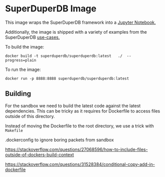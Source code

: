 # SuperDuperDB Image

This image wraps the SuperDuperDB framework into a [Jupyter Notebook.](https://github.com/jupyterhub/zero-to-jupyterhub-k8s/blob/main/images/singleuser-sample/Dockerfile) 

Additionally, the image is shipped with a variety of examples from the SuperDuperDB [use-cases.](https://github.com/SuperDuperDB/superduperdb/tree/main//docs/content/use_cases/items)


To build the image: 

```shell
docker build -t superduperdb/superduperdb:latest   ./  --progress=plain
```


To run the image:

```shell
docker run -p 8888:8888 superduperdb/superduperdb:latest
``` 



## Building

For the sandbox we need to build the latest code against the latest dependencies.
This can be tricky as it requires for Dockerfile to access files outside of this directory.

Instead of moving the Dockerfile to the root directory, we use a trick with `Makefile`

.dockerconfig to ignore boring packets from sandbox

https://stackoverflow.com/questions/27068596/how-to-include-files-outside-of-dockers-build-context



https://stackoverflow.com/questions/31528384/conditional-copy-add-in-dockerfile